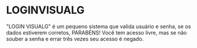 # LOGINVISUALG
"LOGIN VISUALG" é um pequeno sistema que valida usuário e senha, se os dados estiverem corretos, PARABÉNS! Você tem acesso livre, mas se não souber a senha e errar três vezes seu acesso é negado.
